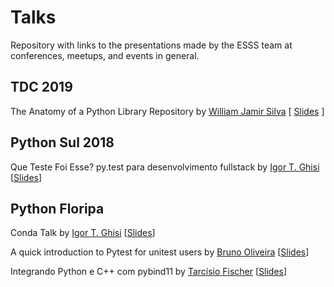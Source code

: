 # Talks

Repository with links to the presentations made by the ESSS team at conferences, meetups, and events in general.

## TDC 2019
The Anatomy of a Python Library Repository by [William Jamir Silva](https://github.com/williamjamir) [ [Slides](https://github.com/williamjamir/anatomy_of_a_python_repository/blob/master/anatomy_of_a_python_repository.pdf) ]

## Python Sul 2018

Que Teste Foi Esse? py.test para desenvolvimento fullstack by [Igor T. Ghisi](https://github.com/igortg) [[Slides](https://gitpitch.com/igortg/fullstack-pytest-tutorial#/)]  

## Python Floripa

Conda Talk by [Igor T. Ghisi](https://github.com/igortg) [[Slides](https://gitpitch.com/ESSS/conda-talk#/)]

A quick introduction to Pytest for unitest users by [Bruno Oliveira](https://github.com/nicoddemus/) [[Slides](https://gitpitch.com/nicoddemus/pytest-for-unittest-users)]

Integrando Python e C++ com pybind11 by [Tarcísio Fischer](https://github.com/tarcisiofischer) [[Slides](https://github.com/tarcisiofischer/examples-and-demos/blob/master/Integrando%20Python%20e%20C%2B%2B%20com%20pybind11.pdf)]
